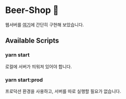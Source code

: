# Beer-Shop 🍺

웹서버를 [여기](https://github.com/ochan1024/beer-api)에 간단히 구현해 보았습니다.

## Available Scripts

### yarn start

로컬에 서버가 띄워져 있어야 합니다.

### yarn start:prod

프로덕션 환경을 사용하고, 서버를 따로 실행할 필요가 없습니다.
